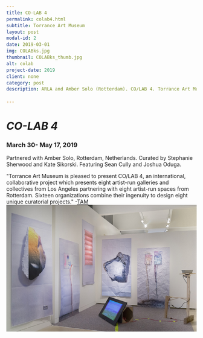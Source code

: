 ```yaml
---
title: CO-LAB 4
permalink: colab4.html
subtitle: Torrance Art Museum
layout: post
modal-id: 2
date: 2019-03-01
img: COLABks.jpg
thumbnail: COLABks_thumb.jpg
alt: colab
project-date: 2019
client: none
category: post
description: ARLA and Amber Solo (Rotterdam). CO/LAB 4. Torrance Art Museum. 3/30 - 5/4/2019.  Photo courtesy Kate Sikorski.

---
```


<h1><i>CO-LAB 4</i></h1>
<h3>March 30- May 17, 2019</h3>
Partnered with Amber Solo, Rotterdam, Netherlands.  
Curated by Stephanie Sherwood and Kate Sikorski.  
Featuring Sean Cully and Joshua Oduga.

"Torrance Art Museum is pleased to present CO/LAB 4, an international, collaborative project which presents eight artist-run galleries and collectives from Los Angeles partnering with eight artist-run spaces from Rotterdam. Sixteen organizations combine their ingenuity to design eight unique curatorial projects."
-[TAM](http://www.torranceartmuseum.com/colab4)
![colab](img/portfolio/COLABks.jpg)